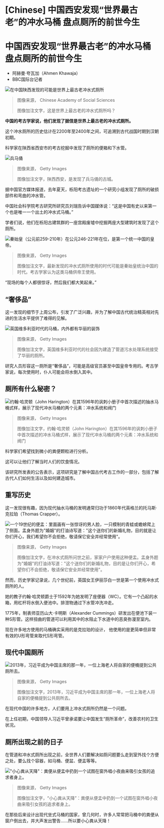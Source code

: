 # [Chinese] 中国西安发现“世界最古老”的冲水马桶 盘点厕所的前世今生

#  中国西安发现“世界最古老”的冲水马桶 盘点厕所的前世今生

  * 阿赫曼·夸瓦加（Ahmen Khawaja） 
  * BBC国际台记者 


![在中国陕西发现的可能是世界上最古老冲水式厕所](_128796624_85666de4-e736-42ee-aa2e-a7323eb0202f.jpg)

> 图像来源，  Chinese Academy of Social Sciences
>
> 图像加注文字，这是世界上最古老的冲水式厕所吗？

**中国的考古学家说，他们发现了据信是世界上最古老的冲水式厕所。**

这个冲水厕所的历史估计在2200年至2400年之间，可追溯到古代战国时期到汉朝初期。

科学家在陕西省西安市的考古挖掘中发现了厕所的便箱和下水管。

![兵马俑](_128798089_cdb03dc7-c6ab-42b9-8438-3626a10960b6.jpg)

> 图像来源，  Getty Images
>
> 图像加注文字，陕西西安，是发现了兵马俑的古城。

据中国官方媒体报道，去年夏天，栎阳考古遗址的一个研究小组发现了厕所的破损部件和弯曲的冲水管。

中国社会科学院考古研究所研究员刘瑞告诉中国媒体说：“这是中国有史以来第一个也是唯一一个出土的冲水式马桶。”

学者们说，他们在栎阳古建筑群的一座宫殿废墟中挖掘两座大型建筑时发现了这个厕所。

![秦始皇（公元前259-210年）在公元246-221年在位，是第一个统一中国的皇帝。](_128797910_3358f516-d52d-4f0e-ad1c-62bf38daa274.jpg)

> 图像来源，  Getty Images
>
> 图像加注文字，最新发现的冲水式厕所使用的时代可能是秦始皇统治中国的时代。考古学家认为这类马桶供帝王使用。

“现场的每个人都很惊讶，然后我们都大笑起来。”

##  “奢侈品”

这一发现的细节于上周公布，引发了广泛兴趣，并为了解中国古代统治精英相对先进的生活水平提供了难得的见解。

![英国维多利亚时代的马桶，内外都有华丽的装饰](_128797912_abd10f8c-bcb3-4cca-a4d7-6560ab317ec8.jpg)

> 图像来源，  Getty Images
>
> 图像加注文字，英国维多利亚时代的社会因为建造了管道污水处理系统接受了华丽的厕所。

研究人员形容这一厕所是“奢侈品”，可能是高级官员甚至中国皇帝专用的。考古学家说，每次使用时，仆人可能会将水倒入其中。

##  厕所有什么秘密？

![约翰·哈灵顿（John Harington）在其1596年的讽刺小册子中首次描述的抽水马桶式样，展示了现代冲水马桶的两个元素：冲水系统和阀门](_128796627_9040cd52-201c-4269-8d5d-0563cd6f0a64.jpg)

> 图像来源，  Getty Images
>
> 图像加注文字，约翰·哈灵顿（John Harington）在其1596年的讽刺小册子中首次描述的冲水马桶式样，展示了现代冲水马桶的两个元素：冲水系统和阀门

科学家们希望找到微小的粪便颗粒进行分析。

这可以让他们了解当时人们的饮食情况。

该研究所发表的公告表示，这项研究是了解中国古代考古工作的一部分，包括了解古代人们如何生活以及如何建造城市。

##  重写历史

这一发现很有趣，因为现代抽水马桶的发明通常归功于1860年代英格兰的托马斯·克拉珀（Thomas Crapper）。

![一个19世纪的便盂：里面画有一张惊讶的男人脸，一只模制的青蛙或蟾蜍爬上了侧面。盂身外题为"婚姻"的打油诗写道："这个送你们的新婚礼物，目的就是让你们开心，我们希望你不会拒绝，敬请保它安全并经常使用"。](_128797906_2e99d9aa-83af-47d1-a3f2-02347e869e71.jpg)

> 图像来源，  Getty Images
>
> 图像加注文字，在冲水式厕所问世之前，家家户户使用这种便盂。盂身外题为"婚姻"的打油诗写道："这个送你们的新婚礼物，目的是让你们开心，希望你们不会拒绝，敬请保它安全并经常使用"。

然而，历史学家记录说，几个世纪前，英国女王伊丽莎白一世是第一个使用冲水式厕所的人。

她的教子约翰·哈灵顿爵士于1592年为她发明了座便器（WC）。它有一个凸起的水箱，用杠杆将水倒入便池中。排泄物通过下水管冲洗冲走。

1775年，制表师亚历山大·卡明斯（Alexander Cummings）研发出在便池下装一种S形管。这样扭曲的管道可以利用其中的水阻止下水道中的恶臭弥漫至室内。

现在许多地方使用的马桶确实采用的是克拉珀的设计， 他使用的是更简单但非常有效的U形弯管来取代S形弯管。

##  现代中国厕所

![2013年，习近平成为中国主席的那一年，一位上海老人将自家的便桶提到公共厕所去。](_128797908_d627471e-ea5a-4194-bd39-7ec08671b23a.jpg)

> 图像来源，  Getty Images
>
> 图像加注文字，2013年，习近平成为中国主席的那一年，一位上海老人将自家的便桶提到公共厕所去。

在现代中国的许多地方，人们要用上冲水式厕所仍然是一个问题。

在上任初期，中国领导人习近平曾承诺要让中国发生“厕所革命”，改善农村的卫生状况。

##  厕所出现之前的日子

在管道和冲水式厕所出现之前，全世界人们要解决如厕问题要么走到室外找个方便之处，要么找个容器，如马桶、便盆、便盂等等。

!["小心粪从天降"：粪便从便盂中扔到一个试图在窗外唱小夜曲来吸引女孩的追求者身上。](_128798087_0edc85ff-4857-4700-96c6-c95e35dea0ef.jpg)

> 图像来源，  Getty Images
>
> 图像加注文字，“小心粪从天降”：粪便从便盂中扔到一个试图在窗外唱小夜曲来吸引女孩的追求者身上。

在那些后来设计出现代坐式马桶的国家，曾几何时，许多人常常把马桶中的粪便从窗户倒出去，并大声发出警告......所以要小心粪从天降！


